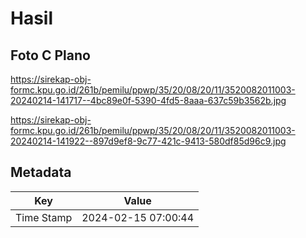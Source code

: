 # Hasil

## Foto C Plano

https://sirekap-obj-formc.kpu.go.id/261b/pemilu/ppwp/35/20/08/20/11/3520082011003-20240214-141717--4bc89e0f-5390-4fd5-8aaa-637c59b3562b.jpg

https://sirekap-obj-formc.kpu.go.id/261b/pemilu/ppwp/35/20/08/20/11/3520082011003-20240214-141922--897d9ef8-9c77-421c-9413-580df85d96c9.jpg


## Metadata

| Key        | Value               |
| ---------- | ------------------- |
| Time Stamp | 2024-02-15 07:00:44 |



